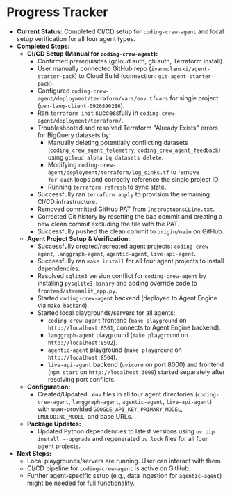 # Progress Tracker

*   **Current Status:** Completed CI/CD setup for `coding-crew-agent` and local setup verification for all four agent types.
*   **Completed Steps:**
    *   **CI/CD Setup (Manual for `coding-crew-agent`):**
        *   Confirmed prerequisites (gcloud auth, gh auth, Terraform install).
        *   User manually connected GitHub repo (`ivanmolanski/agent-starter-pack`) to Cloud Build (connection: `git-agent-starter-pack`).
        *   Configured `coding-crew-agent/deployment/terraform/vars/env.tfvars` for single project (`gen-lang-client-0926890286`).
        *   Ran `terraform init` successfully in `coding-crew-agent/deployment/terraform/`.
        *   Troubleshooted and resolved Terraform "Already Exists" errors for BigQuery datasets by:
            *   Manually deleting potentially conflicting datasets (`coding_crew_agent_telemetry`, `coding_crew_agent_feedback`) using `gcloud alpha bq datasets delete`.
            *   Modifying `coding-crew-agent/deployment/terraform/log_sinks.tf` to remove `for_each` loops and correctly reference the single project ID.
            *   Running `terraform refresh` to sync state.
        *   Successfully ran `terraform apply` to provision the remaining CI/CD infrastructure.
        *   Removed committed GitHub PAT from `InstructuonsCLine.txt`.
        *   Corrected Git history by resetting the bad commit and creating a new clean commit excluding the file with the PAT.
        *   Successfully pushed the clean commit to `origin/main` on GitHub.
    *   **Agent Project Setup & Verification:**
        *   Successfully created/recreated agent projects: `coding-crew-agent`, `langgraph-agent`, `agentic-agent`, `live-api-agent`.
        *   Successfully ran `make install` for all four agent projects to install dependencies.
        *   Resolved `sqlite3` version conflict for `coding-crew-agent` by installing `pysqlite3-binary` and adding override code to `frontend/streamlit_app.py`.
        *   Started `coding-crew-agent` backend (deployed to Agent Engine via `make backend`).
        *   Started local playgrounds/servers for all agents:
            *   `coding-crew-agent` frontend (`make playground` on `http://localhost:8501`, connects to Agent Engine backend).
            *   `langgraph-agent` playground (`make playground` on `http://localhost:8502`).
            *   `agentic-agent` playground (`make playground` on `http://localhost:8504`).
            *   `live-api-agent` backend (`uvicorn` on port 8000) and frontend (`npm start` on `http://localhost:3000`) started separately after resolving port conflicts.
    *   **Configuration:**
        *   Created/Updated `.env` files in all four agent directories (`coding-crew-agent`, `langgraph-agent`, `agentic-agent`, `live-api-agent`) with user-provided `GOOGLE_API_KEY`, `PRIMARY_MODEL`, `EMBEDDING_MODEL`, and base URLs.
    *   **Package Updates:**
        *   Updated Python dependencies to latest versions using `uv pip install --upgrade` and regenerated `uv.lock` files for all four agent projects.
*   **Next Steps:**
    *   Local playgrounds/servers are running. User can interact with them.
    *   CI/CD pipeline for `coding-crew-agent` is active on GitHub.
    *   Further agent-specific setup (e.g., data ingestion for `agentic-agent`) might be needed for full functionality.
